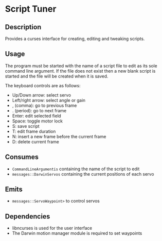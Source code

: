 Script Tuner
============

## Description

Provides a curses interface for creating, editing and tweaking scripts.

## Usage

The program must be started with the name of a script file to edit as its sole
command line argument. If the file does not exist then a new blank script is
started and the file will be created when it is saved.

The keyboard controls are as follows:

* Up/Down arrow: select servo
* Left/right arrow: select angle or gain
* , (comma): go to previous frame
* . (period): go to next frame
* Enter: edit selected field
* Space: toggle motor lock
* S: save script
* T: edit frame duration
* N: insert a new frame before the current frame
* D: delete current frame

## Consumes

* `CommandLineArgumentis` containing the name of the script to edit
* `messages::DarwinServos` containing the current positions of each servo

## Emits

* `messages::ServoWaypoint>` to control servos

## Dependencies

* libncurses is used for the user interface
* The Darwin motion manager module is required to set waypoints


